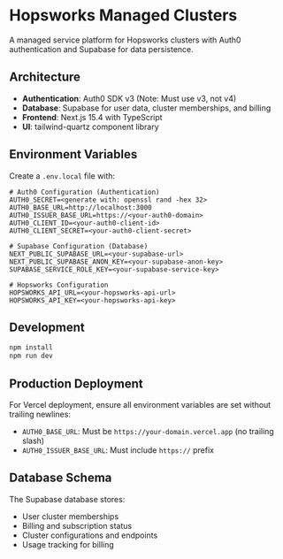 # Hopsworks Managed Clusters

A managed service platform for Hopsworks clusters with Auth0 authentication and Supabase for data persistence.

## Architecture

- **Authentication**: Auth0 SDK v3 (Note: Must use v3, not v4)
- **Database**: Supabase for user data, cluster memberships, and billing
- **Frontend**: Next.js 15.4 with TypeScript
- **UI**: tailwind-quartz component library

## Environment Variables

Create a `.env.local` file with:

```env
# Auth0 Configuration (Authentication)
AUTH0_SECRET=<generate with: openssl rand -hex 32>
AUTH0_BASE_URL=http://localhost:3000
AUTH0_ISSUER_BASE_URL=https://<your-auth0-domain>
AUTH0_CLIENT_ID=<your-auth0-client-id>
AUTH0_CLIENT_SECRET=<your-auth0-client-secret>

# Supabase Configuration (Database)
NEXT_PUBLIC_SUPABASE_URL=<your-supabase-url>
NEXT_PUBLIC_SUPABASE_ANON_KEY=<your-supabase-anon-key>
SUPABASE_SERVICE_ROLE_KEY=<your-supabase-service-key>

# Hopsworks Configuration
HOPSWORKS_API_URL=<your-hopsworks-api-url>
HOPSWORKS_API_KEY=<your-hopsworks-api-key>
```

## Development

```bash
npm install
npm run dev
```

## Production Deployment

For Vercel deployment, ensure all environment variables are set without trailing newlines:
- `AUTH0_BASE_URL`: Must be `https://your-domain.vercel.app` (no trailing slash)
- `AUTH0_ISSUER_BASE_URL`: Must include `https://` prefix

## Database Schema

The Supabase database stores:
- User cluster memberships
- Billing and subscription status
- Cluster configurations and endpoints
- Usage tracking for billing
